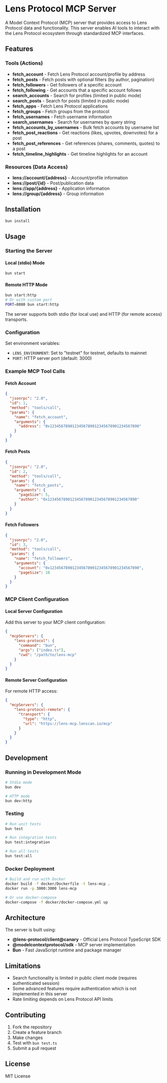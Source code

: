# Lens Protocol MCP Server

A Model Context Protocol (MCP) server that provides access to Lens Protocol data and functionality. This server enables AI tools to interact with the Lens Protocol ecosystem through standardized MCP interfaces.

## Features

### Tools (Actions)
- **fetch_account** - Fetch Lens Protocol account/profile by address
- **fetch_posts** - Fetch posts with optional filters (by author, pagination)
- **fetch_followers** - Get followers of a specific account
- **fetch_following** - Get accounts that a specific account follows
- **search_accounts** - Search for profiles (limited in public mode)
- **search_posts** - Search for posts (limited in public mode)
- **fetch_apps** - Fetch Lens Protocol applications
- **fetch_groups** - Fetch groups from the protocol
- **fetch_usernames** - Fetch username information
- **search_usernames** - Search for usernames by query string
- **fetch_accounts_by_usernames** - Bulk fetch accounts by username list
- **fetch_post_reactions** - Get reactions (likes, upvotes, downvotes) for a post
- **fetch_post_references** - Get references (shares, comments, quotes) to a post
- **fetch_timeline_highlights** - Get timeline highlights for an account

### Resources (Data Access)
- **lens://account/{address}** - Account/profile information
- **lens://post/{id}** - Post/publication data
- **lens://app/{address}** - Application information
- **lens://group/{address}** - Group information

## Installation

```bash
bun install
```

## Usage

### Starting the Server

#### Local (stdio) Mode
```bash
bun start
```

#### Remote HTTP Mode
```bash
bun start:http
# Or with custom port
PORT=8080 bun start:http
```

The server supports both stdio (for local use) and HTTP (for remote access) transports.

### Configuration

Set environment variables:

- `LENS_ENVIRONMENT`: Set to "testnet" for testnet, defaults to mainnet
- `PORT`: HTTP server port (default: 3000)

### Example MCP Tool Calls

#### Fetch Account
```json
{
  "jsonrpc": "2.0",
  "id": 1,
  "method": "tools/call",
  "params": {
    "name": "fetch_account",
    "arguments": {
      "address": "0x1234567890123456789012345678901234567890"
    }
  }
}
```

#### Fetch Posts
```json
{
  "jsonrpc": "2.0", 
  "id": 2,
  "method": "tools/call",
  "params": {
    "name": "fetch_posts",
    "arguments": {
      "pageSize": 5,
      "author": "0x1234567890123456789012345678901234567890"
    }
  }
}
```

#### Fetch Followers
```json
{
  "jsonrpc": "2.0",
  "id": 3, 
  "method": "tools/call",
  "params": {
    "name": "fetch_followers",
    "arguments": {
      "account": "0x1234567890123456789012345678901234567890",
      "pageSize": 10
    }
  }
}
```

### MCP Client Configuration

#### Local Server Configuration
Add this server to your MCP client configuration:

```json
{
  "mcpServers": {
    "lens-protocol": {
      "command": "bun",
      "args": ["index.ts"],
      "cwd": "/path/to/lens-mcp"
    }
  }
}
```

#### Remote Server Configuration
For remote HTTP access:

```json
{
  "mcpServers": {
    "lens-protocol-remote": {
      "transport": {
        "type": "http",
        "url": "https://lens-mcp.lenscan.io/mcp"
      }
    }
  }
}
```

## Development

### Running in Development Mode
```bash
# Stdio mode
bun dev

# HTTP mode  
bun dev:http
```

### Testing
```bash
# Run unit tests
bun test

# Run integration tests  
bun test:integration

# Run all tests
bun test:all
```

### Docker Deployment

```bash
# Build and run with Docker
docker build -f docker/Dockerfile -t lens-mcp .
docker run -p 3000:3000 lens-mcp

# Or use docker-compose
docker-compose -f docker/docker-compose.yml up
```

## Architecture

The server is built using:
- **@lens-protocol/client@canary** - Official Lens Protocol TypeScript SDK
- **@modelcontextprotocol/sdk** - MCP server implementation
- **Bun** - Fast JavaScript runtime and package manager

## Limitations

- Search functionality is limited in public client mode (requires authenticated session)
- Some advanced features require authentication which is not implemented in this server
- Rate limiting depends on Lens Protocol API limits

## Contributing

1. Fork the repository
2. Create a feature branch
3. Make changes
4. Test with `bun test.ts`
5. Submit a pull request

## License

MIT License
